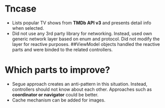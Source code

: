 # Tncase

* Lists popular TV shows from **TMDb API v3** and presents detail info when selected.
* Did not use any 3rd party library for networking. Instead, used own generic network layer based on enum and protocol. Did not modify the layer for reactive purposes.
##ViewModel objects handled the reactive parts and were binded to the related controllers.
 
# Which parts to improve?

* Segue approach creates an anti-pattern in this situation. Instead, controllers should not know about each other. Approaches such as **coordinator or navigator** could be better.
* Cache mechanism can be added for images.



